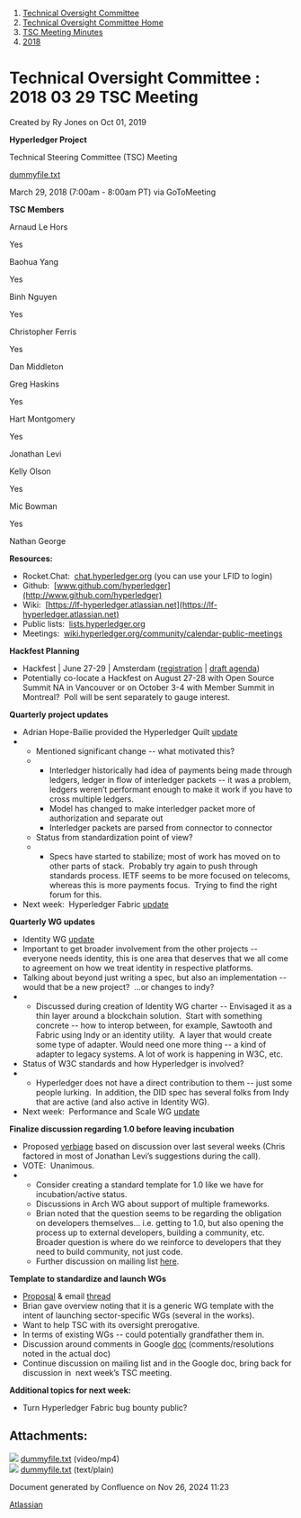 1. [Technical Oversight Committee](index.html)
2. [Technical Oversight Committee Home](Technical-Oversight-Committee-Home_21430274.html)
3. [TSC Meeting Minutes](TSC-Meeting-Minutes_21448544.html)
4. [2018](2018_21448716.html)

# Technical Oversight Committee : 2018 03 29 TSC Meeting

Created by Ry Jones on Oct 01, 2019

**Hyperledger Project**

Technical Steering Committee (TSC) Meeting

[dummyfile.txt](#)

March 29, 2018 (7:00am - 8:00am PT) via GoToMeeting

**TSC Members**

Arnaud Le Hors

Yes

Baohua Yang

Yes

Binh Nguyen

Yes

Christopher Ferris

Yes

Dan Middleton

Greg Haskins

Yes

Hart Montgomery

Yes

Jonathan Levi

Kelly Olson

Yes

Mic Bowman

Yes

Nathan George

**Resources:**

- Rocket.Chat:  [chat.hyperledger.org](http://chat.hyperledger.org/) (you can use your LFID to login)
- Github:  [www.github.com/hyperledger](http://www.github.com/hyperledger)
- Wiki:  [https://lf-hyperledger.atlassian.net](https://lf-hyperledger.atlassian.net)
- Public lists:  [lists.hyperledger.org](http://lists.hyperledger.org)
- Meetings:  [wiki.hyperledger.org/community/calendar-public-meetings](http://wiki.hyperledger.org/community/calendar-public-meetings)

**Hackfest Planning**

- Hackfest | June 27-29 | Amsterdam ([registration](https://www.regonline.com/hyperledgerhackfestjune2018) | [draft agenda](https://docs.google.com/document/d/1hDlWTKSBmXM6UQW5s9qRjFwO_eZv0LU8nppHqMwoIxM/edit))
- Potentially co-locate a Hackfest on August 27-28 with Open Source Summit NA in Vancouver or on October 3-4 with Member Summit in Montreal?  Poll will be sent separately to gauge interest.

**Quarterly project updates**

- Adrian Hope-Bailie provided the Hyperledger Quilt [update](https://lf-hyperledger.atlassian.netgroups/tsc/project-updates/quilt-2018-mar)
- - Mentioned significant change -- what motivated this?
  - - Interledger historically had idea of payments being made through ledgers, ledger in flow of interledger packets -- it was a problem, ledgers weren’t performant enough to make it work if you have to cross multiple ledgers.
    - Model has changed to make interledger packet more of authorization and separate out
    - Interledger packets are parsed from connector to connector
  - Status from standardization point of view?
  - - Specs have started to stabilize; most of work has moved on to other parts of stack.  Probably try again to push through standards process. IETF seems to be more focused on telecoms, whereas this is more payments focus.  Trying to find the right forum for this.
- Next week:  Hyperledger Fabric [update](https://lf-hyperledger.atlassian.netgroups/tsc/project-updates/fabric-2018-apr)

**Quarterly WG updates**

- Identity WG [update](https://lf-hyperledger.atlassian.netgroups/tsc/wg-updates/identity-wg-2018-mar)
- Important to get broader involvement from the other projects -- everyone needs identity, this is one area that deserves that we all come to agreement on how we treat identity in respective platforms.
- Talking about beyond just writing a spec, but also an implementation -- would that be a new project?  ...or changes to indy?
- - Discussed during creation of Identity WG charter -- Envisaged it as a thin layer around a blockchain solution.  Start with something concrete -- how to interop between, for example, Sawtooth and Fabric using Indy or an identity utility.  A layer that would create some type of adapter. Would need one more thing -- a kind of adapter to legacy systems. A lot of work is happening in W3C, etc.
- Status of W3C standards and how Hyperledger is involved?
- - Hyperledger does not have a direct contribution to them -- just some people lurking.  In addition, the DID spec has several folks from Indy that are active (and also active in Identity WG).
- Next week:  Performance and Scale WG [update](https://lf-hyperledger.atlassian.netgroups/tsc/wg-updates/pswg-2018-apr)

**Finalize discussion regarding 1.0 before leaving incubation**

- Proposed [verbiage](https://lf-hyperledger.atlassian.netcommunity/project-lifecycle?&#draft_first_major_release) based on discussion over last several weeks (Chris factored in most of Jonathan Levi’s suggestions during the call).
- VOTE:  Unanimous.
- - Consider creating a standard template for 1.0 like we have for incubation/active status.
  - Discussions in Arch WG about support of multiple frameworks.
  - Brian noted that the question seems to be regarding the obligation on developers themselves… i.e. getting to 1.0, but also opening the process up to external developers, building a community, etc.  Broader question is where do we reinforce to developers that they need to build community, not just code.
  - Further discussion on mailing list [here](https://lists.hyperledger.org/pipermail/hyperledger-tsc/2018-March/001440.html).

**Template to standardize and launch WGs**

- [Proposal](https://docs.google.com/document/d/16GJw2cxXf_Sw1DFbsInkgQ1jy_eXxteUgKdge09jw-k/edit) &amp; email [thread](https://lists.hyperledger.org/pipermail/hyperledger-tsc/2018-March/001423.html)
- Brian gave overview noting that it is a generic WG template with the intent of launching sector-specific WGs (several in the works).
- Want to help TSC with its oversight prerogative.
- In terms of existing WGs -- could potentially grandfather them in.
- Discussion around comments in Google [doc](https://docs.google.com/document/d/16GJw2cxXf_Sw1DFbsInkgQ1jy_eXxteUgKdge09jw-k/edit) (comments/resolutions noted in the actual doc)
- Continue discussion on mailing list and in the Google doc, bring back for discussion in  next week’s TSC meeting.

**Additional topics for next week:**

- Turn Hyperledger Fabric bug bounty public?

## Attachments:

![](images/icons/bullet_blue.gif) [dummyfile.txt](attachments/21433616/21457598.txt) (video/mp4)  
![](images/icons/bullet_blue.gif) [dummyfile.txt](attachments/21433616/21448729.txt) (text/plain)

Document generated by Confluence on Nov 26, 2024 11:23

[Atlassian](http://www.atlassian.com/)
